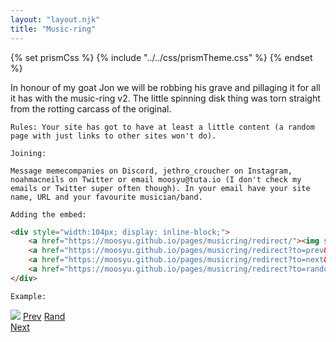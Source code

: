```yaml
---
layout: "layout.njk"
title: "Music-ring"
---
```


{% set prismCss %} {% include "../../css/prismTheme.css" %} {% endset %}
<style>
    {{ prismCss | cssmin | safe }}
</style>

<div class="background-div">
    In honour of my goat Jon we will be robbing his grave and pillaging it for all it has with the music-ring v2. The little spinning disk thing was torn straight from the rotting carcass of the original.

    Rules: Your site has got to have at least a little content (a random page with just links to other sites won't do).

    Joining:

    Message memecompanies on Discord, jethro_croucher on Instagram, noahmacneils on Twitter or email moosyu@tuta.io (I don't check my emails or Twitter super often though). In your email have your site name, URL and your favourite musician/band.

    Adding the embed:

```html
<div style="width:104px; display: inline-block;">
    <a href="https://moosyu.github.io/pages/musicring/redirect/"><img style="image-rendering: pixelated;" src="/assets/music_disk.gif"></a>
    <a href="https://moosyu.github.io/pages/musicring/redirect?to=prev&name=NAME">Prev</a>
    <a href="https://moosyu.github.io/pages/musicring/redirect?to=next&name=NAME">Rand</a>
    <a href="https://moosyu.github.io/pages/musicring/redirect?to=random&name=NAME">Next</a>
</div>
```

    Example:

<div style="width:104px; display: inline-block;">
    <a href="https://moosyu.github.io/pages/musicring/redirect/"><img style="image-rendering: pixelated;" src="/assets/music_disk.gif"></a>
    <a href="https://moosyu.github.io/pages/musicring/redirect?to=prev&name=moosyu">Prev</a>
    <a href="https://moosyu.github.io/pages/musicring/redirect?to=next&name=moosyu">Rand</a>
    <a href="https://moosyu.github.io/pages/musicring/redirect?to=random&name=moosyu">Next</a>
</div>

<div id="members"></div>

<script>
    const DATA_FOR_WEBRING = `/sitesMusicRing.json`;

const list = document.getElementById("members");

function convertHTML(str) {
  var regexTable =  {
    '&': '&amp;',
    '<': '&lt;',
    '>': '&gt;',
    '"': '&quot;',
    '\'': '&apos;'
    };

  let result = str;

  var regexKeys = Object.keys(regexTable);

  for (var i=0; i<regexKeys.length; i++) {

    let regex = new RegExp(regexKeys[i], 'g');
    result = result.replace(regex, regexTable[regexKeys[i]]);
  }

  return result;
}

fetch(DATA_FOR_WEBRING)
  .then((response) => response.json())
  .then((sites) => {
    list.innerHTML = `
    <table class="music-table">
    <thead>
        <tr>
        <th scope="col">Member</th>
        <th scope="col">URL</th>
        <th scope="col">Favourite musician/band</th>
        </tr>
    </thead>
    <tbody>
    </tbody>
    <tfoot>
        <tr>
        <th scope="row" colspan="2">Members</th>
        <td>${sites.length}</td>
        </tr>
    </tfoot>
    </table>
    `;
    for (var i = 0; i < sites.length; i++) {
      let rowHTML = `
        <tr>
          <td>${convertHTML(sites[i].name)}</td>
          <td><a href="${sites[i].url}">${sites[i].url}</a></td>
          <td>${convertHTML(sites[i].musician)}</td>
        </tr>
      `;
      list.querySelector('tbody').innerHTML += rowHTML;
    }
  });
</script>